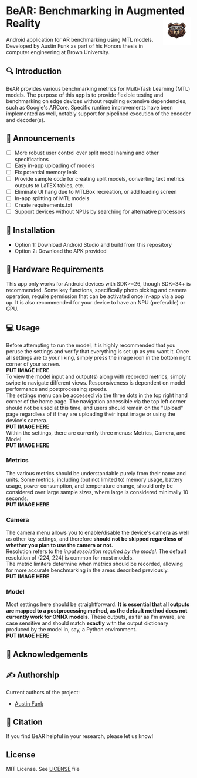# BeAR: Benchmarking in Augmented Reality<img align="right" width="15%" src="img/BeAR.png">
Android application for AR benchmarking using MTL models. Developed by Austin Funk as part of his Honors thesis in computer engineering at Brown University.
## 🔍 Introduction
BeAR provides various benchmarking metrics for Multi-Task Learning (MTL) models. The purpose of this app is to provide flexible testing and benchmarking on edge devices without requiring extensive dependencies, such as Google's ARCore. Specific runtime improvements have been implemented as well, notably support for pipelined execution of the encoder and decoder(s).
## 📢 Announcements
- [ ] More robust user control over split model naming and other specifications
- [ ] Easy in-app uploading of models
- [ ] Fix potential memory leak
- [ ] Provide sample code for creating split models, converting text metrics outputs to LaTEX tables, etc.
- [ ] Eliminate UI hang due to MTLBox recreation, or add loading screen
- [ ] In-app splitting of MTL models
- [ ] Create requirements.txt
- [ ] Support devices without NPUs by searching for alternative processors
## 📏 Installation
- Option 1: Download Android Studio and build from this repository
- Option 2: Download the APK provided
## 🔧 Hardware Requirements
This app only works for Android devices with SDK>=26, though SDK=34+ is recommended. Some key functions, specifically photo picking and camera operation, require permission that can be activated once in-app via a pop up. It is also recommended for your device to have an NPU (preferable) or GPU.
## 💻 Usage
Before attempting to run the model, it is highly recommended that you peruse the settings and verify that everything is set up as you want it. Once all settings are to your liking, simply press the image icon in the bottom right corner of your screen.<br />
**PUT IMAGE HERE**<br />
To view the model input and output(s) along with recorded metrics, simply swipe to navigate different views. Responsiveness is dependent on model performance and postprocessing speeds.<br />
The settings menu can be accessed via the three dots in the top right hand corner of the home page. The navigation accessible via the top left corner should not be used at this time, and users should remain on the "Upload" page regardless of if they are uploading their input image or using the device's camera.<br />
**PUT IMAGE HERE**<br />
Within the settings, there are currently three menus: Metrics, Camera, and Model.<br />
**PUT IMAGE HERE**
### Metrics
The various metrics should be understandable purely from their name and units. Some metrics, including (but not limited to) memory usage, battery usage, power consumption, and temperature change, should only be considered over large sample sizes, where large is considered minimally 10 seconds.<br />
**PUT IMAGE HERE**
### Camera
The camera menu allows you to enable/disable the device's camera as well as other key settings, and therefore **should not be skipped regardless of whether you plan to use the camera or not.**<br />
Resolution refers to the *input resolution required by the model*. The default resolution of (224, 224) is common for most models.<br />
The metric limiters determine when metrics should be recorded, allowing for more accurate benchmarking in the areas described previously.<br />
**PUT IMAGE HERE**
### Model
Most settings here should be straightforward. **It is essential that all outputs are mapped to a postprocessing method, as the default method does not currently work for ONNX models.** These outputs, as far as I'm aware, are case sensitive and should match **exactly** with the output dictionary produced by the model in, say, a Python environment.<br />
**PUT IMAGE HERE**
## 🙌 Acknowledgements

## ✍️ Authorship
Current authors of the project:
- [Austin Funk](https://austin-funk.github.io/)

## 📖 Citation
If you find BeAR helpful in your research, please let us know!

## License
MIT License. See [LICENSE](LICENSE) file
